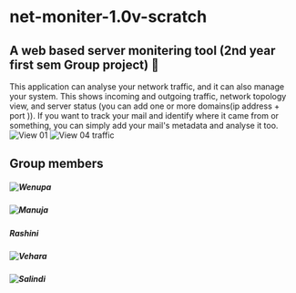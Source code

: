 # net-moniter-1.0v-scratch
A web based server monitering tool (2nd year first sem Group project) 🐧
-----------------------------------------------------------------------

This application can analyse your network traffic, and it can also manage your system. This shows incoming and outgoing traffic, network topology view, and server status (you can add one or more domains(ip address + port )). If you want to track your mail and identify where it came from or something, you can simply add your mail's metadata and analyse it too.
![View 01](https://pbs.twimg.com/media/Fk41Z-LXwAE9p98?format=jpg&name=large)
![View 04 traffic](https://pbs.twimg.com/media/Fk44Y6sWAAEQwhY?format=png&name=medium)

Group members
--------------

##### ![Wenupa](https://github.com/wenupa)
##### ![Manuja](https://github.com/manuja29)
##### Rashini
##### ![Vehara](https://github.com/VeharaW)
##### ![Salindi](https://github.com/Salindi)



